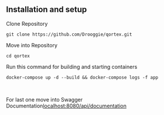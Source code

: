 ## Installation and setup 

Clone Repository 
```
git clone https://github.com/Drooggie/qortex.git
``` 

Move into Repository 
```
cd qortex
``` 


Run this command for building and starting containers
```
docker-compose up -d --build && docker-compose logs -f app
```  
<br />


For last one move into Swagger Documentation<a href="http://localhost:8080/api/documentation/">localhost:8080/api/documentation</a>
